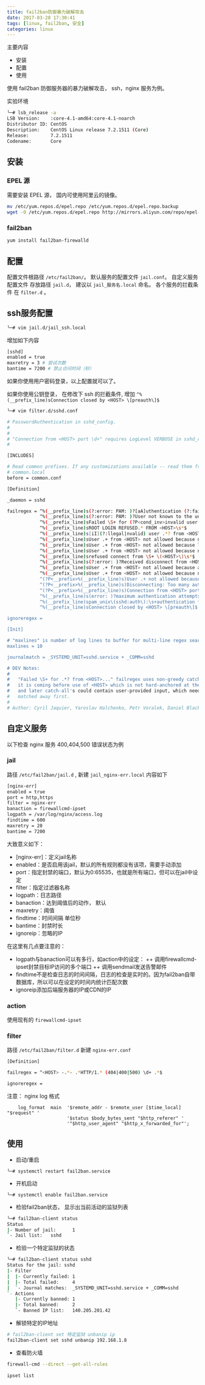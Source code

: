 ```yaml
---
title: fail2ban防御暴力破解攻击
date: 2017-03-28 17:30:41
tags: [linux, fail2ban, 安全]
categories: linux
---
```


主要内容

* 安装
* 配置
* 使用

使用 fail2ban 防御服务器的暴力破解攻击， ssh，nginx 服务为例。

<!-- more -->

实验环境 
```sh
╰─# lsb_release -a
LSB Version:    :core-4.1-amd64:core-4.1-noarch
Distributor ID: CentOS
Description:    CentOS Linux release 7.2.1511 (Core) 
Release:        7.2.1511
Codename:       Core

```

## 安装
### EPEL 源
需要安装 EPEL 源， 国内可使用阿里云的镜像。

```sh
mv /etc/yum.repos.d/epel.repo /etc/yum.repos.d/epel.repo.backup
wget -O /etc/yum.repos.d/epel.repo http://mirrors.aliyun.com/repo/epel-7.repo
```
### fail2ban

```sh
yum install fail2ban-firewalld
```

## 配置
配置文件根路径 `/etc/fail2ban/`。 默认服务的配置文件 `jail.conf`。 
自定义服务配置文件 存放路径 `jail.d`， 建议以 `jail_服务名.local` 命名。
各个服务的拦截条件 在 `filter.d` 。

## ssh服务配置

```sh
╰─# vim jail.d/jail_ssh.local 

```

增加如下内容 
```sh
[sshd]
enabled = true
maxretry = 3 # 尝试次数
bantime = 7200 # 禁止访问时间（秒）

```

如果你使用用户密码登录，以上配置就可以了。

如果你使用公钥登录， 在修改下 ssh 的拦截条件, 增加 `^%(__prefix_line)sConnection closed by <HOST> \[preauth\]$`

```sh
╰─# vim filter.d/sshd.conf 
```

```sh
# PasswordAuthentication in sshd_config.
#
#
# "Connection from <HOST> port \d+" requires LogLevel VERBOSE in sshd_config
#

[INCLUDES]

# Read common prefixes. If any customizations available -- read them from
# common.local
before = common.conf

[Definition]

_daemon = sshd

failregex = ^%(__prefix_line)s(?:error: PAM: )?[aA]uthentication (?:failure|error|failed) for .* from <HOST>( via \S+)?\s*$
            ^%(__prefix_line)s(?:error: PAM: )?User not known to the underlying authentication module for .* from <HOST>\s*$
            ^%(__prefix_line)sFailed \S+ for (?P<cond_inv>invalid user )?(?P<user>(?P<cond_user>\S+)|(?(cond_inv)(?:(?! from ).)*?|[^:]+)) from <HOST>(?: port \d+)?(?: ssh\d*)?(?(cond_user):|(?:(?:(?! from ).)*)$)
            ^%(__prefix_line)sROOT LOGIN REFUSED.* FROM <HOST>\s*$
            ^%(__prefix_line)s[iI](?:llegal|nvalid) user .*? from <HOST>(?: port \d+)?\s*$
            ^%(__prefix_line)sUser .+ from <HOST> not allowed because not listed in AllowUsers\s*$
            ^%(__prefix_line)sUser .+ from <HOST> not allowed because listed in DenyUsers\s*$
            ^%(__prefix_line)sUser .+ from <HOST> not allowed because not in any group\s*$
            ^%(__prefix_line)srefused connect from \S+ \(<HOST>\)\s*$
            ^%(__prefix_line)s(?:error: )?Received disconnect from <HOST>: 3: .*: Auth fail(?: \[preauth\])?$
            ^%(__prefix_line)sUser .+ from <HOST> not allowed because a group is listed in DenyGroups\s*$
            ^%(__prefix_line)sUser .+ from <HOST> not allowed because none of user's groups are listed in AllowGroups\s*$
            ^(?P<__prefix>%(__prefix_line)s)User .+ not allowed because account is locked<SKIPLINES>(?P=__prefix)(?:error: )?Received disconnect from <HOST>: 11: .+ \[preauth\]$
            ^(?P<__prefix>%(__prefix_line)s)Disconnecting: Too many authentication failures for .+? \[preauth\]<SKIPLINES>(?P=__prefix)(?:error: )?Connection closed by <HOST> \[preauth\]$
            ^(?P<__prefix>%(__prefix_line)s)Connection from <HOST> port \d+(?: on \S+ port \d+)?<SKIPLINES>(?P=__prefix)Disconnecting: Too many authentication failures for .+? \[preauth\]$
            ^%(__prefix_line)s(error: )?maximum authentication attempts exceeded for .* from <HOST>(?: port \d*)?(?: ssh\d*)? \[preauth\]$
            ^%(__prefix_line)spam_unix\(sshd:auth\):\s+authentication failure;\s*logname=\S*\s*uid=\d*\s*euid=\d*\s*tty=\S*\s*ruser=\S*\s*rhost=<HOST>\s.*$
            ^%(__prefix_line)sConnection closed by <HOST> \[preauth\]$  ##增加在这里

ignoreregex =

[Init]

# "maxlines" is number of log lines to buffer for multi-line regex searches
maxlines = 10

journalmatch = _SYSTEMD_UNIT=sshd.service + _COMM=sshd

# DEV Notes:
#
#   "Failed \S+ for .*? from <HOST>..." failregex uses non-greedy catch-all because
#   it is coming before use of <HOST> which is not hard-anchored at the end as well,
#   and later catch-all's could contain user-provided input, which need to be greedily
#   matched away first.
#
# Author: Cyril Jaquier, Yaroslav Halchenko, Petr Voralek, Daniel Black
```

## 自定义服务
以下检查 nginx 服务 400,404,500 错误状态为例



### jail
路径 `/etc/fail2ban/jail.d` , 新建 `jail_nginx-err.local`
内容如下 
```sh
[nginx-err]
enabled = true
port = http,https
filter = nginx-err
banaction = firewallcmd-ipset
logpath = /var/log/nginx/access.log
findtime = 600
maxretry = 20
bantime = 7200
```

大致意义如下：

+ [nginx-err]：定义jail名称
+ enabled：是否启用该jail，默认的所有规则都没有该项，需要手动添加
+ port：指定封禁的端口，默认为0:65535，也就是所有端口，但可以在jail中设定
+ filter：指定过滤器名称
+ logpath：日志路径
+ banaction：达到阈值后的动作， 默认
+ maxretry：阈值
+ findtime：时间间隔 单位秒
+ bantime：封禁时长
+ ignoreip：忽略的IP

在这里有几点要注意的：

+ logpath与banaction可以有多行，如action中的设定：
++ 调用firewallcmd-ipset封禁目标IP访问的多个端口
++ 调用sendmail发送告警邮件
+ findtime不是检查日志的时间间隔，日志的检查是实时的。因为fail2ban自带数据库，所以可以在设定的时间内统计匹配次数
+ ignoreip添加后端服务器的IP或CDN的IP


### action
使用现有的 `firewallcmd-ipset`

### filter
路径 `/etc/fail2ban/filter.d` 新建 `nginx-err.conf`


```sh
[Definition]

failregex = ^<HOST> -.*- .*HTTP/1.* (404|400|500) \d+ .*$

ignoreregex =

```


注意：
nginx log 格式
```
    log_format  main  '$remote_addr - $remote_user [$time_local] "$request" '
                      '$status $body_bytes_sent "$http_referer" '
                      '"$http_user_agent" "$http_x_forwarded_for"';
```

## 使用
* 启动/重启 
```
╰─# systemctl restart fail2ban.service
```

* 开机启动
```
╰─# systemctl enable fail2ban.service
```

* 检验fail2ban状态， 显示出当前活动的监狱列表
```sh
╰─# fail2ban-client status                                                                                                                                                                                  255 ↵
Status
|- Number of jail:      1
`- Jail list:   sshd
```

* 检验一个特定监狱的状态
```sh
╰─# fail2ban-client status sshd 
Status for the jail: sshd
|- Filter
|  |- Currently failed: 1
|  |- Total failed:     4
|  `- Journal matches:  _SYSTEMD_UNIT=sshd.service + _COMM=sshd
`- Actions
   |- Currently banned: 1
   |- Total banned:     2
   `- Banned IP list:   140.205.201.42
```

* 解锁特定的IP地址
```sh
# fail2ban-client set 特定监狱 unbanip ip
fail2ban-client set sshd unbanip 192.168.1.8
```

* 查看防火墙
```sh
firewall-cmd --direct --get-all-rules
  
ipset list
```




